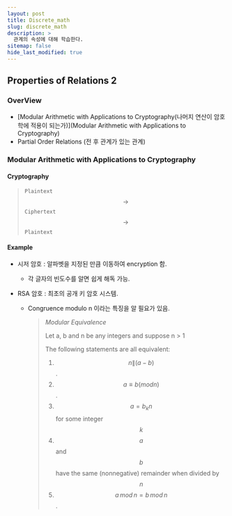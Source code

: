 ```yaml
---
layout: post
title: Discrete_math
slug: discrete_math
description: >
  관계의 속성에 대해 학습한다.
sitemap: false
hide_last_modified: true
---
```


## Properties of Relations 2

### OverView

* [Modular Arithmetic with Applications to Cryptography(나머지 연산이 암호학에 적용이 되는가)](Modular Arithmetic with Applications to Cryptography)
* Partial Order Relations (전 후 관계가 있는 관계)



### Modular Arithmetic with Applications to Cryptography

#### Cryptography

> `Plaintext` $$\rightarrow$$ `Ciphertext`$$\rightarrow$$`Plaintext`



#### Example

* 시저 암호 : 알파벳을 지정된 만큼 이동하여 encryption 함.

  * 각 글자의 빈도수를 알면 쉽게 해독 가능.
    

* RSA 암호 : 최초의 공개 키 암호 시스템.

  * Congruence modulo n 이라는 특징을 알 필요가 있음.

    > *Modular Equivalence*
    >
    > Let a, b and n be any integers and suppose n > 1
    >
    > The following statements are all equivalent:
    >
    > 1. $$n\|(a-b)$$.
    > 2. $$a \equiv b(mod n)$$.
    > 3. $$a = b _ kn$$ for some integer $$k$$
    > 4. $$a$$ and $$b$$ have the same (nonnegative) remainder when divided by $$n$$
    > 5. $$a\, mod\, n = b\, mod\, n$$ .

  